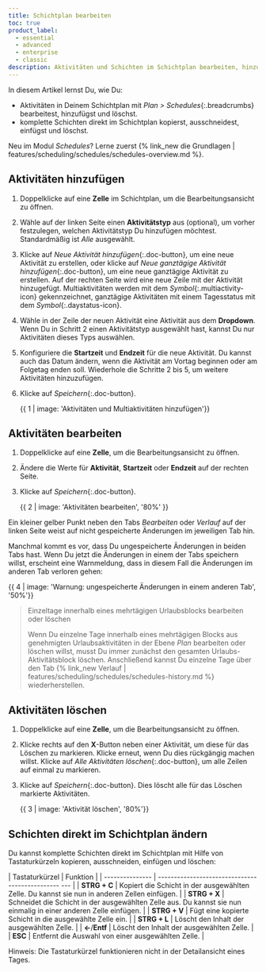 ```yaml
---
title: Schichtplan bearbeiten
toc: true
product_label:
  - essential
  - advanced
  - enterprise
  - classic
description: Aktivitäten und Schichten im Schichtplan bearbeiten, hinzufügen und löschen (Schedules-Modul).
---
```


In diesem Artikel lernst Du, wie Du:
- Aktivitäten in Deinem Schichtplan mit _Plan > Schedules_{:.breadcrumbs} bearbeitest, hinzufügst und löschst.
- komplette Schichten direkt im Schichtplan kopierst, ausschneidest, einfügst und löschst.

Neu im Modul *Schedules*? Lerne zuerst {% link_new die Grundlagen | features/scheduling/schedules/schedules-overview.md %}.

## Aktivitäten hinzufügen

1. Doppelklicke auf eine **Zelle** im Schichtplan, um die Bearbeitungsansicht zu öffnen.
2. Wähle auf der linken Seite einen **Aktivitätstyp** aus (optional), um vorher festzulegen, welchen Aktivitätstyp Du hinzufügen möchtest. Standardmäßig ist *Alle* ausgewählt.
3. Klicke auf _Neue Aktivität hinzufügen_{:.doc-button}, um eine neue Aktivität zu erstellen, oder klicke auf _Neue ganztägige Aktivität hinzufügen_{:.doc-button}, um eine neue ganztägige Aktivität zu erstellen. Auf der rechten Seite wird eine neue Zeile mit der Aktivität hinzugefügt. Multiaktivitäten werden mit dem _Symbol_{:.multiactivity-icon} gekennzeichnet, ganztägige Aktivitäten mit einem Tagesstatus mit dem _Symbol_{:.daystatus-icon}.
4. Wähle in der Zeile der neuen Aktivität eine Aktivität aus dem **Dropdown**. Wenn Du in Schritt 2 einen Aktivitätstyp ausgewählt hast, kannst Du nur Aktivitäten dieses Typs auswählen.
5. Konfiguriere die **Startzeit** und **Endzeit** für die neue Aktivität. Du kannst auch das Datum ändern, wenn die Aktivität am Vortag beginnen oder am Folgetag enden soll. Wiederhole die Schritte 2 bis 5, um weitere Aktivitäten hinzuzufügen.
6. Klicke auf _Speichern_{:.doc-button}.

    {{ 1 | image: 'Aktivitäten und Multiaktivitäten hinzufügen'}}

## Aktivitäten bearbeiten

1. Doppelklicke auf eine **Zelle**, um die Bearbeitungsansicht zu öffnen.
2. Ändere die Werte für **Aktivität**, **Startzeit** oder **Endzeit** auf der rechten Seite.
3. Klicke auf _Speichern_{:.doc-button}.

    {{ 2 | image: 'Aktivitäten bearbeiten', '80%' }}

Ein kleiner gelber Punkt neben den Tabs *Bearbeiten* oder *Verlauf* auf der linken Seite weist auf nicht gespeicherte Änderungen im jeweiligen Tab hin.

Manchmal kommt es vor, dass Du ungespeicherte Änderungen in beiden Tabs hast. Wenn Du jetzt die Änderungen in einem der Tabs speichern willst, erscheint eine Warnmeldung, dass in diesem Fall die Änderungen im anderen Tab verloren gehen:

{{ 4 | image: 'Warnung: ungespeicherte Änderungen in einem anderen Tab', '50%'}}

> Einzeltage innerhalb eines mehrtägigen Urlaubsblocks bearbeiten oder löschen
>
> Wenn Du einzelne Tage innerhalb eines mehrtägigen Blocks aus genehmigten Urlaubsaktivitäten in der Ebene *Plan* bearbeiten oder löschen willst, musst Du immer zunächst den gesamten Urlaubs-Aktivitätsblock löschen. Anschließend kannst Du einzelne Tage über den Tab {% link_new Verlauf | features/scheduling/schedules/schedules-history.md %} wiederherstellen.

## Aktivitäten löschen

1. Doppelklicke auf eine **Zelle**, um die Bearbeitungsansicht zu öffnen.
2. Klicke rechts auf den **X**-Button neben einer Aktivität, um diese für das Löschen zu markieren. Klicke erneut, wenn Du dies rückgängig machen willst. Klicke auf _Alle Aktivitäten löschen_{:.doc-button}, um alle Zeilen auf einmal zu markieren.
3. Klicke auf _Speichern_{:.doc-button}. Dies löscht alle für das Löschen markierte Aktivitäten.

    {{ 3 | image: 'Aktivität löschen', '80%'}}  

## Schichten direkt im Schichtplan ändern

Du kannst komplette Schichten direkt im Schichtplan mit Hilfe von Tastaturkürzeln kopieren, ausschneiden, einfügen und löschen:

| Tastaturkürzel | Funktion |
| --------------- | ----------------------------------------------- --- |
| **STRG + C** | Kopiert die Schicht in der ausgewählten Zelle. Du kannst sie nun in anderen Zellen einfügen.  |
| **STRG + X** | Schneidet die Schicht in der ausgewählten Zelle aus. Du kannst sie nun einmalig in einer anderen Zelle einfügen. |
| **STRG + V** | Fügt eine kopierte Schicht in die ausgewählte Zelle ein. |
| **STRG + L** | Löscht den Inhalt der ausgewählten Zelle.            |
| **←**/**Entf** | Löscht den Inhalt der ausgewählten Zelle.            |
| **ESC** | Entfernt die Auswahl von einer ausgewählten Zelle.       |  

Hinweis: Die Tastaturkürzel funktionieren nicht in der Detailansicht eines Tages.
